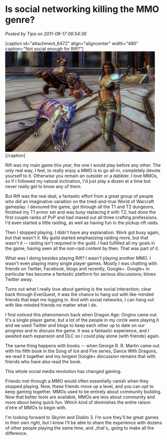 # Is social networking killing the MMO genre?

*Posted by Tipa on 2011-08-17 06:54:36*

[caption id="attachment\_6472" align="aligncenter" width="480" caption="Not social enough for Rift?"]![](../uploads/2011/08/rift-2011-08-17-07-23-49-86.jpg "Not social enough for Rift?")[/caption]

Rift was my main game this year, the one I would play before any other. The only real way, I feel, to really enjoy a MMO is to go all-in, completely devote yourself to it. Otherwise you remain an outsider or a dabbler. I love MMOs, so if I followed my natural inclination, I'd just play a dozen at a time but never really get to know any of them.

But Rift was the real deal, a fantastic effort from a great group of people who did an imaginative variation on the tried-and-true World of Warcraft gameplay. I devoured the game, got through all the T1 and T2 dungeons, finished my T1 armor set and was busy replacing it with T2, had done the first couple ranks of PvP and had maxed out all three crafting professions. I'd even started a little raiding, as well as having fun in the pickup rift raids.

Then I stopped playing. I didn't have any explanation. Work got busy again, but that wasn't it. My guild started emphasizing raiding more, but that wasn't it -- raiding isn't required in the guild. I had fulfilled all my goals in the game, having seen all the non-raid content by then. That was part of it.

What was I doing besides playing Rift? I wasn't playing another MMO. I wasn't even playing many single player games. Mostly I was chatting with friends on Twitter, Facebook, blogs and recently, Google+. Google+ in particular has become a fantastic platform for serious discussions; blows Twitter away.

Turns out what I really love about gaming is the social interaction; clear back through EverQuest, it was the chance to hang out with like-minded friends that kept me logging in. And with social networks, I can hang out with like-minded friends no matter what I do.

I first noticed this phenomenon back when Dragon Age: Origins came out. It's a single player game, but a lot of the people in my circle were playing it and we used Twitter and blogs to keep each other up to date on our progress and to discuss the game. It was a fantastic experience, and I awaited each expansion and DLC so I could play alone (with friends) again.

The same thing happens with books -- when George R. R. Martin came out with his fifth book in the Song of Ice and Fire series, Dance With Dragons, we read it together and my longest Google+ discussion remains that with friends who have also read the book.

This whole social media revolution has changed gaming.

Friends met through a MMO would often essentially vanish when they stopped playing. Now, these friends move up a level, and you can opt to keep gaming together. MMOs used to be entirely about community building. Now that better tools are available, MMOs are less about community and more about being quick fun. Which kind of diminishes the entire raison d'etre of MMOs to begin with.

I'm looking forward to Skyrim and Diablo 3. I'm sure they'll be great games in their own right, but I know I'll be able to share the experience with dozens of other people playing the same time, and \_that's\_ going to make all the difference.

